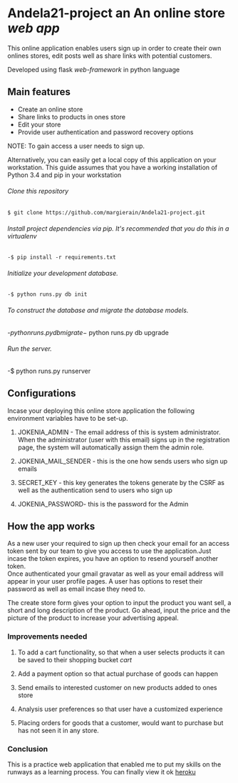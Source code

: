 # Andela21-project an **An online store** *web app*
This online application enables users sign up in order to create their own onlines stores, edit posts well as share links with potential customers.

Developed using flask *web-framework* in python language

## Main features

* Create an online store
* Share links to products in ones store
* Edit your store
* Provide user authentication and password recovery options


NOTE: To gain access a user needs to sign up.

Alternatively, you can easily get a local copy of this application on your workstation. This guide assumes that you have a working installation of Python 3.4 and pip in your workstation

###### Clone this repository

`$ git clone https://github.com/margierain/Andela21-project.git`

###### Install project dependencies via pip. It's recommended that you do this in a virtualenv

`-$ pip install -r requirements.txt`

###### Initialize your development database.

`-$ python runs.py db init`

###### To construct the database and migrate the database models.

-$python runs.py db migrate
-$ python runs.py db upgrade

###### Run the server.

-$ python runs.py runserver  

## Configurations
 
Incase your deploying this online store application the following environment variables have to be set-up.

1. JOKENIA_ADMIN - The email address of this is system administrator. When the administrator (user with this email) signs up in the registration page, the system will automatically assign them the admin role.

2. JOKENIA_MAIL_SENDER - this is the one how sends users who sign up emails

3. SECRET_KEY -  this key generates the tokens generate by the CSRF as well as the authentication send to users who sign up 

4. JOKENIA_PASSWORD- this is the password for the Admin

## How the app works
As a new user your required to sign up then check your email for an access token sent by our team to give you access to use the application.Just incase the token  expires, you have an option to resend yourself another  token.   
Once  authenticated your gmail gravatar as well as your email address will appear in your user profile pages. A user has options to reset their password as well as email incase they need to.

The create store form gives your option to input the product you want sell, a short and long description of the product. Go ahead, input the price and the picture of the product to increase your advertising appeal.

### Improvements needed

1. To add a cart functionality, so that when a user selects products it can be saved to their shopping bucket *cart*

2. Add a payment option so that actual purchase of goods can happen

3. Send emails to interested customer on new products added to ones store

4. Analysis user preferences so that user have a customized experience

5. Placing orders for goods that a customer, would  want to purchase but has not seen it in any store.


### Conclusion 
This is a practice web application that enabled me to put my skills on the runways as a learning process.
You can finally view it ok [heroku](http://webmart.herokuapp.com)